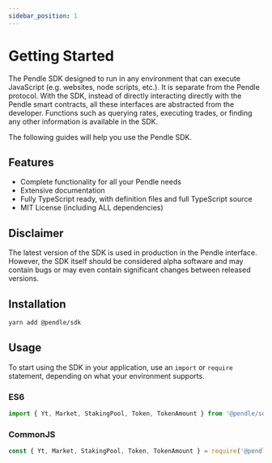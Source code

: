 ```yaml
---
sidebar_position: 1
---
```


# Getting Started

The Pendle SDK designed to run in any environment that can execute JavaScript (e.g. websites, node scripts, etc.). It is separate from the Pendle protocol. With the SDK, instead of directly interacting directly with the Pendle smart contracts, all these interfaces are abstracted from the developer. Functions such as querying rates, executing trades, or finding any other information is available in the SDK.

The following guides will help you use the Pendle SDK.

## Features

* Complete functionality for all your Pendle needs
* Extensive documentation
* Fully TypeScript ready, with definition files and full TypeScript source
* MIT License (including ALL dependencies)

## Disclaimer

The latest version of the SDK is used in production in the Pendle interface. However, the SDK itself should be considered alpha software and may contain bugs or may even contain significant changes between released versions.

## Installation

```sh
yarn add @pendle/sdk
```

## Usage

To start using the SDK in your application, use an `import` or `require` statement, depending on what your environment supports.

### ES6

```js
import { Yt, Market, StakingPool, Token, TokenAmount } from '@pendle/sdk';
```

### CommonJS

```js
const { Yt, Market, StakingPool, Token, TokenAmount } = require('@pendle/sdk');
```
